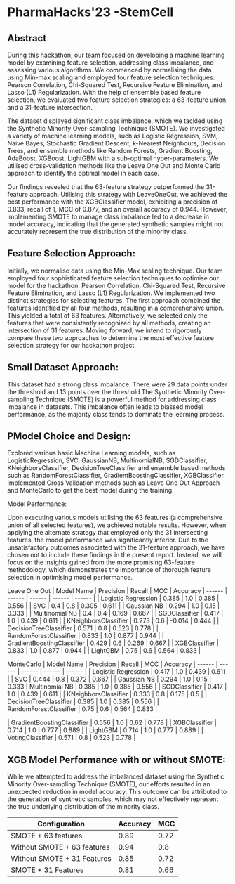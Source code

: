 # PharmaHacks'23 -StemCell 

## Abstract

During this hackathon, our team focused on developing a machine learning model by examining feature selection, addressing class imbalance, and assessing various algorithms. We commenced by normalising the data using Min-max scaling and employed four feature selection techniques: Pearson Correlation, Chi-Squared Test, Recursive Feature Elimination, and Lasso (L1) Regularization. With the help of ensemble based feature selection, we evaluated two feature selection strategies: a 63-feature union and a 31-feature intersection.

The dataset displayed significant class imbalance, which we tackled using the Synthetic Minority Over-sampling Technique (SMOTE). We investigated a variety of machine learning models, such as Logistic Regression, SVM, Naive Bayes, Stochastic Gradient Descent, k-Nearest Neighbours, Decision Trees, and ensemble methods like Random Forests, Gradient Boosting, AdaBoost,  XGBoost, LightGBM with a sub-optimal hyper-parameters. We utilised cross-validation methods like the Leave One Out and Monte Carlo approach to identify the optimal model in each case.

Our findings revealed that the 63-feature strategy outperformed the 31-feature approach. Utilising this strategy with LeaveOneOut, we achieved the best performance with the XGBClassifier model, exhibiting a precision of 0.833, recall of 1, MCC of 0.877, and an overall accuracy of 0.944. However, implementing SMOTE to manage class imbalance led to a decrease in model accuracy, indicating that the generated synthetic samples might not accurately represent the true distribution of the minority class.


## Feature Selection Approach: 
Initially, we normalise data using the Min-Max scaling technique. Our team employed four sophisticated feature selection techniques to optimise our model for the hackathon: Pearson Correlation, Chi-Squared Test, Recursive Feature Elimination, and Lasso (L1) Regularization. We implemented two distinct strategies for selecting features. The first approach combined the features identified by all four methods, resulting in a comprehensive union. This yielded a total of 63 features. Alternatively, we selected only the features that were consistently recognized by all methods, creating an intersection of 31 features. Moving forward, we intend to rigorously compare these two approaches to determine the most effective feature selection strategy for our hackathon project.

## Small Dataset Approach: 
This dataset had a strong class imbalance. There were 29 data points under the threshold and 13 points over the threshold.The Synthetic Minority Over-sampling Technique (SMOTE) is a powerful method for addressing class imbalance in datasets. This imbalance often leads to biassed model performance, as the majority class tends to dominate the learning process.

## PModel Choice and Design:

Explored various basic Machine Learning models, such as LogisticRegression, SVC, GaussianNB, MultinomialNB, SGDClassifier, KNeighborsClassifier, DecisionTreeClassifier and ensemble based methods such as RandomForestClassifier, GradientBoostingClassifier, XGBClassifier. Implemented Cross Validation methods such as Leave One Out Approach and MonteCarlo to get the best model during the training. 

Model Performance:

Upon executing various models utilising the 63 features (a comprehensive union of all selected features), we achieved notable results. However, when applying the alternate strategy that employed only the 31 intersecting features, the model performance was significantly inferior. Due to the unsatisfactory outcomes associated with the 31-feature approach, we have chosen not to include these findings in the present report. Instead, we will focus on the insights gained from the more promising 63-feature methodology, which demonstrates the importance of thorough feature selection in optimising model performance.

Leave One Out
| Model Name | Precision | Recall | MCC | Accuracy
| ------ | ------ | ------ | ------ | ------ |
| Logistic Regression |  0.385 | 1.0 | 0.385 | 0.556 |
| SVC |  0.4 | 0.8 | 0.305 | 0.611 |
| Gaussian NB |  0.294 | 1.0 | 0.15 | 0.333 |
| Multinomial NB  | 0.4 | 0.4 | 0.169 | 0.667 |
| SGDClassifier |   0.417 | 1.0 | 0.439 | 0.611 |
| KNeighborsClassifier | 0.273 | 0.6 | -0.014 | 0.444 |
| DecisionTreeClassifier | 0.571 | 0.8 | 0.523 | 0.778 |
| RandomForestClassifier | 0.833 | 1.0 | 0.877 | 0.944 |
| GradientBoostingClassifier  | 0.429 | 0.6 | 0.269 | 0.667 |
| XGBClassifier | 0.833 | 1.0 | 0.877 | 0.944 |
| LightGBM | 0.75 | 0.6 | 0.564 | 0.833 |

MonteCarlo
| Model Name | Precision | Recall | MCC | Accuracy
| ------ | ------ | ------ | ------ | ------ |
| Logistic Regression | 0.417 | 1.0 | 0.439 | 0.611 |
| SVC | 0.444 | 0.8 | 0.372 | 0.667 |
| Gaussian NB | 0.294 | 1.0 | 0.15 | 0.333
| Multinomial NB  | 0.385 | 1.0 | 0.385 | 0.556 |
| SGDClassifier | 0.417 | 1.0 | 0.439 | 0.611 | 
| KNeighborsClassifier | 0.333 | 0.8 | 0.175 | 0.5 |
| DecisionTreeClassifier | 0.385 | 1.0 | 0.385 | 0.556 |
| RandomForestClassifier | 0.75 | 0.6 | 0.564 | 0.833 |

| GradientBoostingClassifier | 0.556 | 1.0 | 0.62 | 0.778 |
| XGBClassifier | 0.714 | 1.0 | 0.777 | 0.889 |
| LightGBM | 0.714 | 1.0 | 0.777 | 0.889 |
| VotingClassifier | 0.571 | 0.8 | 0.523 | 0.778 |



## XGB Model Performance with or without SMOTE:

While we attempted to address the imbalanced dataset using the Synthetic Minority Over-sampling Technique (SMOTE), our efforts resulted in an unexpected reduction in model accuracy. This outcome can be attributed to the generation of synthetic samples, which may not effectively represent the true underlying distribution of the minority class.

| Configuration | Accuracy | MCC |
| ------ | ------ | ------ |
| SMOTE + 63 features |  0.89 | 0.72 |  
| Without SMOTE + 63 features |  0.94 | 0.8 | 
| Without SMOTE + 31 Features | 0.85 | 0.72 | 
| SMOTE + 31 Features |  0.81 | 0.66 | 



